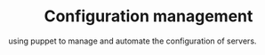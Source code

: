 <h1><center>Configuration management</center></h1>

using puppet to manage and automate the configuration of servers.
